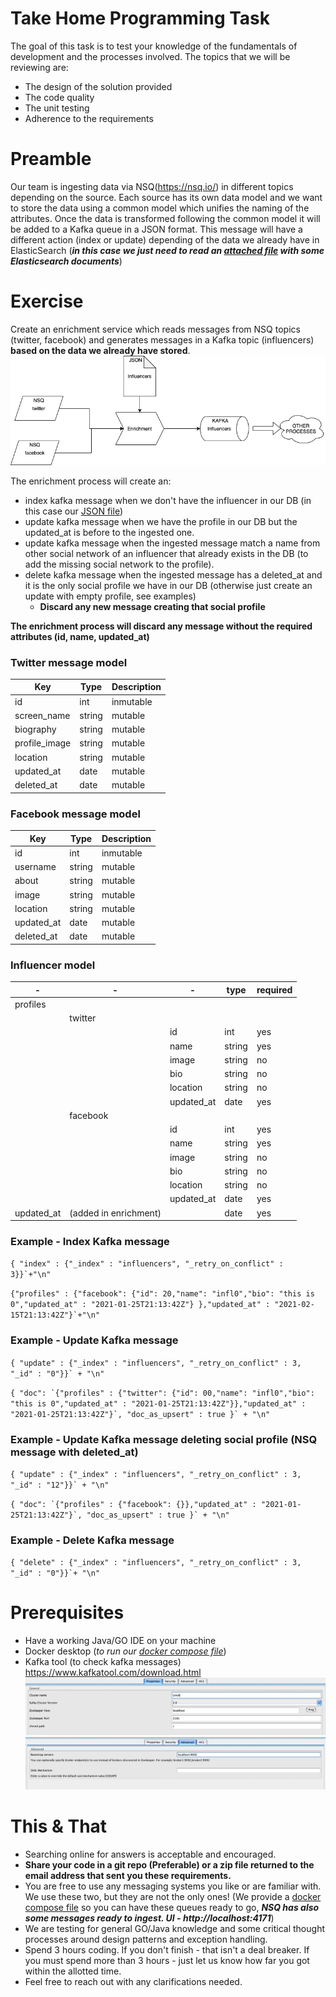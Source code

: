 # Take Home Programming Task
The goal of this task is to test your knowledge of the fundamentals of development and the processes involved.
The topics that we will be reviewing are:

- The design of the solution provided
- The code quality
- The unit testing
- Adherence to the requirements

# Preamble
Our team is ingesting data via NSQ(https://nsq.io/) in different topics depending on the source. Each source has its own
data model and we want to store the data using a common model which unifies the naming of the attributes. Once the data is transformed 
following the common model it will be added to a Kafka queue in a JSON format. This message will have a different action (index or update) 
depending of the data we already have in ElasticSearch (***in this case we just need to read an [attached file](data/influencers) with some Elasticsearch documents***)

# Exercise
Create an enrichment service which reads messages from NSQ topics (twitter, facebook) and generates messages in a Kafka topic (influencers) 
**based on the data we already have stored**.
![Architecture](docs/architecture.png)

The enrichment process will create an:
 - index kafka message when we don't have the influencer in our DB (in this case our [JSON file](data/influencers))
 - update kafka message when we have the profile in our DB but the updated_at is before to the ingested one.
 - update kafka message when the ingested message match a name from other social network of an influencer that already exists in the DB (to add the missing social network to the profile).
 - delete kafka message when the ingested message has a deleted_at and it is the only social profile we have in our DB (otherwise just create an update with empty profile, see examples)
    - **Discard any new message creating that social profile**

**The enrichment process will discard any message without the required attributes (id, name, updated_at)**

### Twitter message model
|Key|Type|Description|
|---|---|---|
|id|int|inmutable|
|screen_name|string|mutable|
|biography|string|mutable|
|profile_image|string|mutable|
|location|string|mutable|
|updated_at|date|mutable|
|deleted_at|date|mutable|

### Facebook message model
|Key|Type|Description|
|---|---|---|
|id|int|inmutable|
|username|string|mutable|
|about|string|mutable|
|image|string|mutable|
|location|string|mutable|
|updated_at|date|mutable|
|deleted_at|date|mutable|

### Influencer model
-|-|-|type|required|
|---|---|---|---|---|
|profiles||
| |twitter|
| | |id|int|yes
| | |name|string|yes
| | |image|string|no
| | |bio|string|no
| | |location|string|no
| | |updated_at|date|yes
| |facebook|
| | |id|int|yes
| | |name|string|yes
| | |image|string|no
| | |bio|string|no
| | |location|string|no
| | |updated_at|date|yes
|updated_at|(added in enrichment)| |date|yes

### Example - Index Kafka message
``{ "index" : {"_index" : "influencers", "_retry_on_conflict" : 3}}`+"\n"``

``{"profiles" : {"facebook": {"id": 20,"name": "infl0","bio": "this is 0","updated_at" : "2021-01-25T21:13:42Z"} },"updated_at" : "2021-02-15T21:13:42Z"}`+"\n"``

### Example - Update Kafka message
``{ "update" : {"_index" : "influencers", "_retry_on_conflict" : 3, "_id" : "0"}}` + "\n"``

``{ "doc": `{"profiles" : {"twitter": {"id": 00,"name": "infl0","bio": "this is 0","updated_at" : "2021-01-25T21:13:42Z"}},"updated_at" : "2021-01-25T21:13:42Z"}`, "doc_as_upsert" : true }` + "\n" ``

### Example - Update Kafka message deleting social profile (NSQ message with deleted_at)
``{ "update" : {"_index" : "influencers", "_retry_on_conflict" : 3, "_id" : "12"}}` + "\n"``

``{ "doc": `{"profiles" : {"facebook": {}},"updated_at" : "2021-01-25T21:13:42Z"}`, "doc_as_upsert" : true }` + "\n" ``

### Example - Delete Kafka message
``{ "delete" : {"_index" : "influencers", "_retry_on_conflict" : 3, "_id" : "0"}}`+ "\n"``


# Prerequisites
 - Have a working Java/GO IDE on your machine
 - Docker desktop (_to run our [docker compose file](docker-compose.yml)_)
 - Kafka tool (to check kafka messages) https://www.kafkatool.com/download.html
 ![KafkaTool1](docs/kafka-tool1.png) ![KafkaTool2](docs/kafka-tool2.png)


# This & That
- Searching online for answers is acceptable and encouraged.
- **Share your code in a git repo (Preferable) or a zip file returned to the email address that sent you these requirements.** 
- You are free to use any messaging systems you like or are familiar with. We use these two, but they are not the only ones!
(We provide a [docker compose file](docker-compose.yml) so you can have these queues ready to go, ***NSQ has also some messages ready to ingest. UI - http://localhost:4171***)
- We are testing for general GO/Java knowledge and some critical thought processes around design patterns and exception handling.
- Spend 3 hours coding. If you don't finish - that isn't a deal breaker. If you must spend more than 3 hours - 
just let us know how far you got within the allotted time. 
- Feel free to reach out with any clarifications needed. 